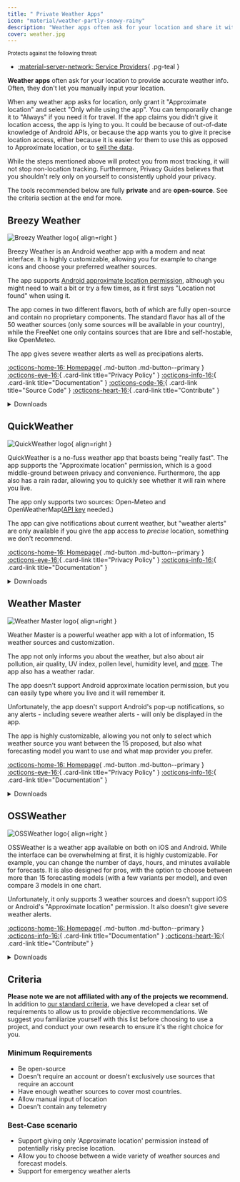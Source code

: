 ```yaml
---
title: " Private Weather Apps"
icon: "material/weather-partly-snowy-rainy"
description: "Weather apps often ask for your location and share it with advertisers. Instead, use private open-source weather apps."
cover: weather.jpg
---
```


<small>Protects against the following threat:</small>

- [:material-server-network: Service Providers](basics/common-threats.md#privacy-from-service-providers){ .pg-teal }

**Weather apps** often ask for your location to provide accurate weather info. Often, they don't let you manually input your location.

When any weather app asks for location, only grant it "Approximate location" and select "Only while using the app". You can temporarily change it to "Always" if you need it for travel. If the app claims you didn't give it location access, the app is lying to you. It could be because of out-of-date knowledge of Android APIs, or because the app wants you to give it precise location access, either because it is easier for them to use this as opposed to Approximate location, or to [sell the data](https://www.theguardian.com/technology/2019/jan/04/weather-channel-app-lawsuit-location-data-selling).

While the steps mentioned above will protect you from most tracking, it will not stop non-location tracking. Furthermore, Privacy Guides believes that you shouldn't rely only on yourself to consistently uphold your privacy.

The tools recommended below are fully **private** and are **open-source**. See the criteria section at the end for more.

## Breezy Weather

<div class="admonition recommendation" markdown>

![Breezy Weather logo](assets/img/weather/breezy.webp){ align=right }

Breezy Weather is an Android weather app with a modern and neat interface. It is highly customizable, allowing you for example to change icons and choose your preferred weather sources.

The app supports [Android approximate location permission](https://developer.android.com/codelabs/approximate-location), although you might need to wait a bit or try a few times, as it first says "Location not found" when using it.

The app comes in two different flavors, both of which are fully open-source and contain no proprietary components. The standard flavor has all of the 50 weather sources (only some sources will be available in your country), while the FreeNet one only contains sources that are libre and self-hostable, like OpenMeteo.

The app gives severe weather alerts as well as precipations alerts.

[:octicons-home-16: Homepage](https://github.com/breezy-weather/breezy-weather?tab=readme-ov-file#breezy-weather){ .md-button .md-button--primary }
[:octicons-eye-16:](https://github.com/breezy-weather/breezy-weather/blob/main/PRIVACY.md){ .card-link title="Privacy Policy" }
[:octicons-info-16:](https://github.com/breezy-weather/breezy-weather/blob/main/README.md){ .card-link title="Documentation" }
[:octicons-code-16:](https://github.com/breezy-weather/breezy-weather){ .card-link title="Source Code" }
[:octicons-heart-16:](https://github.com/breezy-weather/breezy-weather?tab=readme-ov-file#contribute){ .card-link title="Contribute" }

<details class="downloads" markdown>
<summary>Downloads</summary>

- [:simple-android: Github](https://github.com/breezy-weather/breezy-weather/releases)
- [:simple-obtainium: Obtainium](https://github.com/breezy-weather/breezy-weather/blob/main/INSTALL.md#obtainium)

</details>
</div>

## QuickWeather

<div class="admonition recommendation" markdown>

![QuickWeather logo](assets/img/weather/quick.png){ align=right }

QuickWeather is a no-fuss weather app that boasts being "really fast". The app supports the "Approximate location" permission, which is a good middle-ground between privacy and convenience. Furthermore, the app also has a rain radar, allowing you to quickly see whether it will rain where you live.

The app only supports two sources: Open-Meteo and OpenWeatherMap([API key](https://home.openweathermap.org/subscriptions/unauth_subscribe/onecall_30/base) needed.)

The app can give notifications about current weather, but "weather alerts" are only available if you give the app access to *precise* location, something we don't recommend.

[:octicons-home-16: Homepage](https://github.com/TylerWilliamson/QuickWeather){ .md-button .md-button--primary }
[:octicons-eye-16:](https://github.com/TylerWilliamson/QuickWeather/blob/master/PrivacyPolicy.md){ .card-link title="Privacy Policy" }
[:octicons-info-16:](https://github.com/TylerWilliamson/QuickWeather/tree/master?tab=readme-ov-file#-quickweather){ .card-link title="Documentation" }

<details class="downloads" markdown>
<summary>Downloads</summary>

- [:simple-googleplay: Google Play](https://play.google.com/store/apps/details?id=com.ominous.quickweather)
- [:simple-android: Github](https://github.com/TylerWilliamson/QuickWeather/releases)

</details>
</div>

## Weather Master

<div class="admonition recommendation" markdown>

![Weather Master logo](assets/img/weather/master.svg){ align=right }

Weather Master is a powerful weather app with a lot of information, 15 weather sources and customization.

The app not only informs you about the weather, but also about air pollution, air quality, UV index, pollen level, humidity level, and [more](https://github.com/PranshulGG/WeatherMaster?tab=readme-ov-file#-features). The app also has a weather radar.

The app doesn't support Android approximate location permission, but you can easily type where you live and it will remember it.

Unfortunately, the app doesn't support Android's pop-up notifications, so any alerts - including severe weather alerts - will only be displayed in the app.

The app is highly customizable, allowing you not only to select which weather source you want between the 15 proposed, but also what forecasting model you want to use and what map provider you prefer.

[:octicons-home-16: Homepage](https://github.com/PranshulGG/WeatherMaster){ .md-button .md-button--primary }
[:octicons-eye-16:](https://github.com/PranshulGG/WeatherMaster/blob/master/app/src/main/assets/pages/aboutPages/PrivacyPolicy.html){ .card-link title="Privacy Policy" }
[:octicons-info-16:](https://github.com/PranshulGG/WeatherMaster?tab=readme-ov-file#-weathermaster){ .card-link title="Documentation" }

<details class="downloads" markdown>
<summary>Downloads</summary>

- [:simple-android: Github](https://github.com/PranshulGG/WeatherMaster/releases)

</details>
</div>

## OSSWeather

<div class="admonition recommendation" markdown>

![OSSWeather logo](assets/img/weather/oss.png){ align=right }

OSSWeather is a weather app available on both on iOS and Android. While the interface can be overwhelming at first, it is highly customizable. For example, you can change the number of days,  hours, and minutes available for forecasts. It is also designed for pros, with the option to choose between more than 15 forecasting models (with a few variants per model), and even compare 3 models in one chart.

Unfortunately, it only supports 3 weather sources and doesn't support iOS or Android's "Approximate location" permission. It also doesn't give severe weather alerts.

[:octicons-home-16: Homepage](https://github.com/Akylas/oss-weather){ .md-button .md-button--primary }
[:octicons-info-16:](https://github.com/Akylas/oss-weather){ .card-link title="Documentation" }
[:octicons-heart-16:](https://github.com/sponsors/farfromrefug){ .card-link title="Contribute" }

<details class="downloads" markdown>
<summary>Downloads</summary>

- [:simple-appstore: App Store](https://apps.apple.com/en/app/oss-weather/id1499117252)
- [:simple-googleplay: Google Play](https://play.google.com/store/apps/details?id=com.akylas.weather)
- [:simple-android: Github](https://github.com/Akylas/oss-weather/releases)

</details>

</div>

## Criteria

**Please note we are not affiliated with any of the projects we recommend.** In addition to [our standard criteria](about/criteria.md), we have developed a clear set of requirements to allow us to provide objective recommendations. We suggest you familiarize yourself with this list before choosing to use a project, and conduct your own research to ensure it's the right choice for you.

### Minimum Requirements

- Be open-source
- Doesn't require an account or doesn't exclusively use sources that require an account
- Have enough weather sources to cover most countries.
- Allow manual input of location
- Doesn't contain any telemetry

### Best-Case scenario

- Support giving only 'Approximate location' permission instead of potentially risky precise location.
- Allow you to choose between a wide variety of weather sources and forecast models.
- Support for emergency weather alerts
